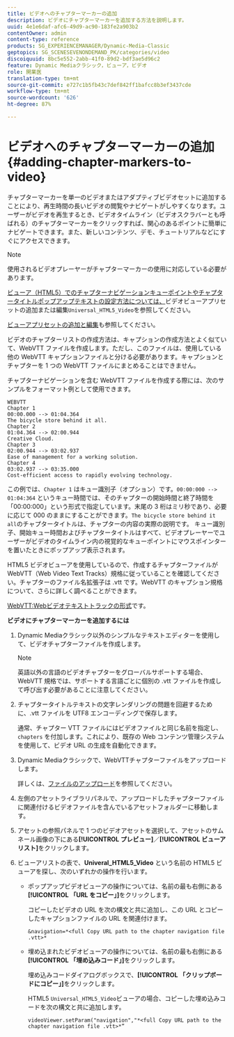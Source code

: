 ```yaml
---
title: ビデオへのチャプターマーカーの追加
description: ビデオにチャプターマーカーを追加する方法を説明します。
uuid: 4e1e6daf-afc6-49d9-ac90-183fe2a903b2
contentOwner: admin
content-type: reference
products: SG_EXPERIENCEMANAGER/Dynamic-Media-Classic
geptopics: SG_SCENESEVENONDEMAND_PK/categories/video
discoiquuid: 8bc5e552-2abb-41f0-89d2-bdf3ae5d96c2
feature: Dynamic Mediaクラシック，ビューア，ビデオ
role: 開業医
translation-type: tm+mt
source-git-commit: e727c1b5fb43c7def842ff1bafcc8b3ef3437cde
workflow-type: tm+mt
source-wordcount: '626'
ht-degree: 87%

---
```



# ビデオへのチャプターマーカーの追加{#adding-chapter-markers-to-video}

チャプターマーカーを単一のビデオまたはアダプティブビデオセットに追加することにより、再生時間の長いビデオの閲覧やナビゲートがしやすくなります。ユーザーがビデオを再生するとき、ビデオタイムライン（ビデオスクラバーとも呼ばれる）のチャプターマーカーをクリックすれば、関心のあるポイントに簡単にナビゲートできます。また、新しいコンテンツ、デモ、チュートリアルなどにすぐにアクセスできます。

>[!NOTE]
>
>使用されるビデオプレーヤーがチャプターマーカーの使用に対応している必要があります。

[ ビューア（HTML5）でのチャプターナビゲーションキューポイントやチャプタータイトルポップアップテキストの設定方法については、](previewing-videos-video-viewer.md#adding_or_editing_a_video_viewer_preset)ビデオビューアプリセットの追加または編集`Universal_HTML5_Video`を参照してください。

[ビューアプリセットの追加と編集](application-setup.md#adding_and_editing_viewer_presets)も参照してください。

ビデオのチャプターリストの作成方法は、キャプションの作成方法とよく似ていて、WebVTT ファイルを作成します。ただし、このファイルは、使用している他の WebVTT キャプションファイルと分ける必要があります。キャプションとチャプターを 1 つの WebVTT ファイルにまとめることはできません。

チャプターナビゲーションを含む WebVTT ファイルを作成する際には、次のサンプルをフォーマット例として使用できます。

```as3
WEBVTT 
Chapter 1 
00:00.000 --> 01:04.364 
The bicycle store behind it all. 
Chapter 2 
01:04.364 --> 02:00.944 
Creative Cloud. 
Chapter 3 
02:00.944 --> 03:02.937 
Ease of management for a working solution. 
Chapter 4 
03:02.937 --> 03:35.000 
Cost-efficient access to rapidly evolving technology.
```

この例では、`Chapter 1` はキュー識別子（オプション）です。`00:00:000 --> 01:04:364` というキュー時間では、そのチャプターの開始時間と終了時間を「00:00:000」という形式で指定しています。末尾の 3 桁はミリ秒であり、必要に応じて 000 のままにすることができます。`The bicycle store behind it all`のチャプタータイトルは、チャプターの内容の実際の説明です。 キュー識別子、開始キュー時間およびチャプタータイトルはすべて、ビデオプレーヤーでユーザーがビデオのタイムライン内の視覚的なキューポイントにマウスポインターを置いたときにポップアップ表示されます。

HTML5 ビデオビューアを使用しているので、作成するチャプターファイルが WebVTT（Web Video Text Tracks）規格に従っていることを確認してください。チャプターのファイル名拡張子は .vtt です。WebVTT のキャプション規格について、さらに詳しく調べることができます。

[WebVTT:Webビデオテキストトラックの形式](https://dev.w3.org/html5/webvtt/)です。

**ビデオにチャプターマーカーを追加するには**

1. Dynamic Mediaクラシック以外のシンプルなテキストエディターを使用して、ビデオチャプターファイルを作成します。

   >[!NOTE]
   >
   >英語以外の言語のビデオチャプターをグローバルサポートする場合、WebVTT 規格では、サポートする言語ごとに個別の .vtt ファイルを作成して呼び出す必要があることに注意してください。

1. チャプタータイトルテキストの文字レンダリングの問題を回避するために、.vtt ファイルを UTF8 エンコーディングで保存します。

   通常、チャプター VTT ファイルにはビデオファイルと同じ名前を指定し、`chapters` を付加します。これにより、既存の Web コンテンツ管理システムを使用して、ビデオ URL の生成を自動化できます。

1. Dynamic Mediaクラシックで、WebVTTチャプターファイルをアップロードします。

   詳しくは、[ファイルのアップロード](uploading-files.md#uploading_files)を参照してください。

1. 左側のアセットライブラリパネルで、アップロードしたチャプターファイルに関連付けるビデオファイルを含んでいるアセットフォルダーに移動します。
1. アセットの参照パネルで 1 つのビデオアセットを選択して、アセットのサムネール画像の下にある&#x200B;**[!UICONTROL プレビュー]**／**[!UICONTROL ビューアリスト]**&#x200B;をクリックします。
1. ビューアリストの表で、**Univeral_HTML5_Video** という名前の HTML5 ビューアを探し、次のいずれかの操作を行います。

   * ポップアップビデオビューアの操作については、名前の最も右側にある&#x200B;**[!UICONTROL 「URL をコピー」]**&#x200B;をクリックします。

      コピーしたビデオの URL を次の構文と共に追加し、この URL とコピーしたキャプションファイルの URL を関連付けます。

      `&navigation=*<full Copy URL path to the chapter navigation file .vtt>*`

   * 埋め込まれたビデオビューアの操作については、名前の最も右側にある&#x200B;**[!UICONTROL 「埋め込みコード」]**&#x200B;をクリックします。

      埋め込みコードダイアログボックスで、**[!UICONTROL 「クリップボードにコピー」]**&#x200B;をクリックします。

      HTML5 `Universal_HTML5_Video`ビューアの場合、コピーした埋め込みコードを次の構文と共に追加します。

      `videoViewer.setParam("navigation","*<full Copy URL path to the chapter navigation file .vtt>*”`

